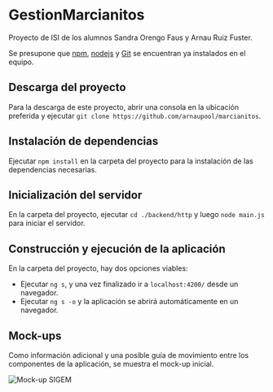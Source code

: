 # GestionMarcianitos

Proyecto de ISI de los alumnos Sandra Orengo Faus y Arnau Ruiz Fuster.

Se presupone que [npm](https://www.npmjs.com/), [nodejs](https://nodejs.org/es/) y [Git](https://git-scm.com/) se encuentran ya instalados en el equipo.

## Descarga del proyecto
Para la descarga de este proyecto, abrir una consola en la ubicación preferida y ejecutar `git clone https://github.com/arnaupool/marcianitos`.

## Instalación de dependencias
Ejecutar `npm install` en la carpeta del proyecto para la instalación de las dependencias necesarias.

## Inicialización del servidor

En la carpeta del proyecto, ejecutar `cd ./backend/http` y luego `node main.js` para iniciar el servidor.

## Construcción y ejecución de la aplicación

En la carpeta del proyecto, hay dos opciones viables:
* Ejecutar `ng s`, y una vez finalizado ir a `localhost:4200/` desde un navegador.
* Ejecutar `ng s -o` y la aplicación se abrirá automáticamente en un navegador.

## Mock-ups

Como información adicional y una posible guía de movimiento entre los componentes de la aplicación, se muestra el mock-up inicial.

![Mock-up SIGEM](https://i.imgur.com/4ub09l5.png)
